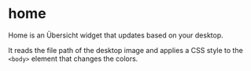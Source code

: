 # home

Home is an Übersicht widget that updates based on your desktop.

It reads the file path of the desktop image and applies a CSS style to the `<body>` element that changes the colors.
